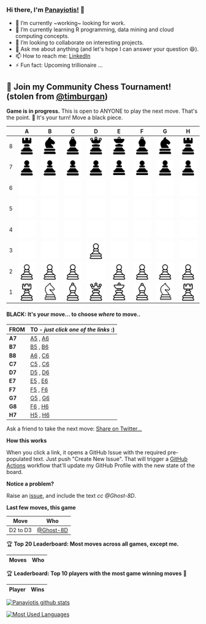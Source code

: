 
### Hi there, I'm [Panayiotis!](https://panayiotisleon1.wixsite.com/eportfolio) 👋

- 🔭 I’m currently ~working~ looking for work. 
- 🌱 I’m currently learning R programming, data mining and cloud computing concepts.
- 👯 I’m looking to collaborate on interesting projects.
- 💬 Ask me about anything (and let's hope I can answer your question 😄).
- 📫 How to reach me: [LinkedIn](https://www.linkedin.com/in/panayiotis-leon/)
- ⚡ Fun fact: Upcoming trillionaire ...


## :game_die: Join my Community Chess Tournament! (stolen from [@timburgan](https://github.com/timburgan/timburgan))



**Game is in progress.** This is open to ANYONE to play the next move. That's the point. :wave:  It's your turn! Move a black piece.

|   | A | B | C | D | E | F | G | H |
| - | - | - | - | - | - | - | - | - |
| 8 | ![](https://raw.githubusercontent.com/Ghost-8D/Ghost-8D/master/chess_images/r.png) | ![](https://raw.githubusercontent.com/Ghost-8D/Ghost-8D/master/chess_images/n.png) | ![](https://raw.githubusercontent.com/Ghost-8D/Ghost-8D/master/chess_images/b.png) | ![](https://raw.githubusercontent.com/Ghost-8D/Ghost-8D/master/chess_images/q.png) | ![](https://raw.githubusercontent.com/Ghost-8D/Ghost-8D/master/chess_images/k.png) | ![](https://raw.githubusercontent.com/Ghost-8D/Ghost-8D/master/chess_images/b.png) | ![](https://raw.githubusercontent.com/Ghost-8D/Ghost-8D/master/chess_images/n.png) | ![](https://raw.githubusercontent.com/Ghost-8D/Ghost-8D/master/chess_images/r.png) |
| 7 | ![](https://raw.githubusercontent.com/Ghost-8D/Ghost-8D/master/chess_images/p.png) | ![](https://raw.githubusercontent.com/Ghost-8D/Ghost-8D/master/chess_images/p.png) | ![](https://raw.githubusercontent.com/Ghost-8D/Ghost-8D/master/chess_images/p.png) | ![](https://raw.githubusercontent.com/Ghost-8D/Ghost-8D/master/chess_images/p.png) | ![](https://raw.githubusercontent.com/Ghost-8D/Ghost-8D/master/chess_images/p.png) | ![](https://raw.githubusercontent.com/Ghost-8D/Ghost-8D/master/chess_images/p.png) | ![](https://raw.githubusercontent.com/Ghost-8D/Ghost-8D/master/chess_images/p.png) | ![](https://raw.githubusercontent.com/Ghost-8D/Ghost-8D/master/chess_images/p.png) |
| 6 | ![](https://raw.githubusercontent.com/Ghost-8D/Ghost-8D/master/chess_images/blank.png) | ![](https://raw.githubusercontent.com/Ghost-8D/Ghost-8D/master/chess_images/blank.png) | ![](https://raw.githubusercontent.com/Ghost-8D/Ghost-8D/master/chess_images/blank.png) | ![](https://raw.githubusercontent.com/Ghost-8D/Ghost-8D/master/chess_images/blank.png) | ![](https://raw.githubusercontent.com/Ghost-8D/Ghost-8D/master/chess_images/blank.png) | ![](https://raw.githubusercontent.com/Ghost-8D/Ghost-8D/master/chess_images/blank.png) | ![](https://raw.githubusercontent.com/Ghost-8D/Ghost-8D/master/chess_images/blank.png) | ![](https://raw.githubusercontent.com/Ghost-8D/Ghost-8D/master/chess_images/blank.png) |
| 5 | ![](https://raw.githubusercontent.com/Ghost-8D/Ghost-8D/master/chess_images/blank.png) | ![](https://raw.githubusercontent.com/Ghost-8D/Ghost-8D/master/chess_images/blank.png) | ![](https://raw.githubusercontent.com/Ghost-8D/Ghost-8D/master/chess_images/blank.png) | ![](https://raw.githubusercontent.com/Ghost-8D/Ghost-8D/master/chess_images/blank.png) | ![](https://raw.githubusercontent.com/Ghost-8D/Ghost-8D/master/chess_images/blank.png) | ![](https://raw.githubusercontent.com/Ghost-8D/Ghost-8D/master/chess_images/blank.png) | ![](https://raw.githubusercontent.com/Ghost-8D/Ghost-8D/master/chess_images/blank.png) | ![](https://raw.githubusercontent.com/Ghost-8D/Ghost-8D/master/chess_images/blank.png) |
| 4 | ![](https://raw.githubusercontent.com/Ghost-8D/Ghost-8D/master/chess_images/blank.png) | ![](https://raw.githubusercontent.com/Ghost-8D/Ghost-8D/master/chess_images/blank.png) | ![](https://raw.githubusercontent.com/Ghost-8D/Ghost-8D/master/chess_images/blank.png) | ![](https://raw.githubusercontent.com/Ghost-8D/Ghost-8D/master/chess_images/blank.png) | ![](https://raw.githubusercontent.com/Ghost-8D/Ghost-8D/master/chess_images/blank.png) | ![](https://raw.githubusercontent.com/Ghost-8D/Ghost-8D/master/chess_images/blank.png) | ![](https://raw.githubusercontent.com/Ghost-8D/Ghost-8D/master/chess_images/blank.png) | ![](https://raw.githubusercontent.com/Ghost-8D/Ghost-8D/master/chess_images/blank.png) |
| 3 | ![](https://raw.githubusercontent.com/Ghost-8D/Ghost-8D/master/chess_images/blank.png) | ![](https://raw.githubusercontent.com/Ghost-8D/Ghost-8D/master/chess_images/blank.png) | ![](https://raw.githubusercontent.com/Ghost-8D/Ghost-8D/master/chess_images/blank.png) | ![](https://raw.githubusercontent.com/Ghost-8D/Ghost-8D/master/chess_images/P.png) | ![](https://raw.githubusercontent.com/Ghost-8D/Ghost-8D/master/chess_images/blank.png) | ![](https://raw.githubusercontent.com/Ghost-8D/Ghost-8D/master/chess_images/blank.png) | ![](https://raw.githubusercontent.com/Ghost-8D/Ghost-8D/master/chess_images/blank.png) | ![](https://raw.githubusercontent.com/Ghost-8D/Ghost-8D/master/chess_images/blank.png) |
| 2 | ![](https://raw.githubusercontent.com/Ghost-8D/Ghost-8D/master/chess_images/P.png) | ![](https://raw.githubusercontent.com/Ghost-8D/Ghost-8D/master/chess_images/P.png) | ![](https://raw.githubusercontent.com/Ghost-8D/Ghost-8D/master/chess_images/P.png) | ![](https://raw.githubusercontent.com/Ghost-8D/Ghost-8D/master/chess_images/blank.png) | ![](https://raw.githubusercontent.com/Ghost-8D/Ghost-8D/master/chess_images/P.png) | ![](https://raw.githubusercontent.com/Ghost-8D/Ghost-8D/master/chess_images/P.png) | ![](https://raw.githubusercontent.com/Ghost-8D/Ghost-8D/master/chess_images/P.png) | ![](https://raw.githubusercontent.com/Ghost-8D/Ghost-8D/master/chess_images/P.png) |
| 1 | ![](https://raw.githubusercontent.com/Ghost-8D/Ghost-8D/master/chess_images/R.png) | ![](https://raw.githubusercontent.com/Ghost-8D/Ghost-8D/master/chess_images/N.png) | ![](https://raw.githubusercontent.com/Ghost-8D/Ghost-8D/master/chess_images/B.png) | ![](https://raw.githubusercontent.com/Ghost-8D/Ghost-8D/master/chess_images/Q.png) | ![](https://raw.githubusercontent.com/Ghost-8D/Ghost-8D/master/chess_images/K.png) | ![](https://raw.githubusercontent.com/Ghost-8D/Ghost-8D/master/chess_images/B.png) | ![](https://raw.githubusercontent.com/Ghost-8D/Ghost-8D/master/chess_images/N.png) | ![](https://raw.githubusercontent.com/Ghost-8D/Ghost-8D/master/chess_images/R.png) |

#### **BLACK:** It's your move... to choose _where_ to move..

| FROM | TO - _just click one of the links_ :) |
| ---- | -- |
| **A7** | [A5](https://github.com/Ghost-8D/Ghost-8D/issues/new?title=chess%7Cmove%7Ca7a5%7C13&body=Just+push+%27Submit+new+issue%27.+You+don%27t+need+to+do+anything+else.) , [A6](https://github.com/Ghost-8D/Ghost-8D/issues/new?title=chess%7Cmove%7Ca7a6%7C13&body=Just+push+%27Submit+new+issue%27.+You+don%27t+need+to+do+anything+else.) |
| **B7** | [B5](https://github.com/Ghost-8D/Ghost-8D/issues/new?title=chess%7Cmove%7Cb7b5%7C13&body=Just+push+%27Submit+new+issue%27.+You+don%27t+need+to+do+anything+else.) , [B6](https://github.com/Ghost-8D/Ghost-8D/issues/new?title=chess%7Cmove%7Cb7b6%7C13&body=Just+push+%27Submit+new+issue%27.+You+don%27t+need+to+do+anything+else.) |
| **B8** | [A6](https://github.com/Ghost-8D/Ghost-8D/issues/new?title=chess%7Cmove%7Cb8a6%7C13&body=Just+push+%27Submit+new+issue%27.+You+don%27t+need+to+do+anything+else.) , [C6](https://github.com/Ghost-8D/Ghost-8D/issues/new?title=chess%7Cmove%7Cb8c6%7C13&body=Just+push+%27Submit+new+issue%27.+You+don%27t+need+to+do+anything+else.) |
| **C7** | [C5](https://github.com/Ghost-8D/Ghost-8D/issues/new?title=chess%7Cmove%7Cc7c5%7C13&body=Just+push+%27Submit+new+issue%27.+You+don%27t+need+to+do+anything+else.) , [C6](https://github.com/Ghost-8D/Ghost-8D/issues/new?title=chess%7Cmove%7Cc7c6%7C13&body=Just+push+%27Submit+new+issue%27.+You+don%27t+need+to+do+anything+else.) |
| **D7** | [D5](https://github.com/Ghost-8D/Ghost-8D/issues/new?title=chess%7Cmove%7Cd7d5%7C13&body=Just+push+%27Submit+new+issue%27.+You+don%27t+need+to+do+anything+else.) , [D6](https://github.com/Ghost-8D/Ghost-8D/issues/new?title=chess%7Cmove%7Cd7d6%7C13&body=Just+push+%27Submit+new+issue%27.+You+don%27t+need+to+do+anything+else.) |
| **E7** | [E5](https://github.com/Ghost-8D/Ghost-8D/issues/new?title=chess%7Cmove%7Ce7e5%7C13&body=Just+push+%27Submit+new+issue%27.+You+don%27t+need+to+do+anything+else.) , [E6](https://github.com/Ghost-8D/Ghost-8D/issues/new?title=chess%7Cmove%7Ce7e6%7C13&body=Just+push+%27Submit+new+issue%27.+You+don%27t+need+to+do+anything+else.) |
| **F7** | [F5](https://github.com/Ghost-8D/Ghost-8D/issues/new?title=chess%7Cmove%7Cf7f5%7C13&body=Just+push+%27Submit+new+issue%27.+You+don%27t+need+to+do+anything+else.) , [F6](https://github.com/Ghost-8D/Ghost-8D/issues/new?title=chess%7Cmove%7Cf7f6%7C13&body=Just+push+%27Submit+new+issue%27.+You+don%27t+need+to+do+anything+else.) |
| **G7** | [G5](https://github.com/Ghost-8D/Ghost-8D/issues/new?title=chess%7Cmove%7Cg7g5%7C13&body=Just+push+%27Submit+new+issue%27.+You+don%27t+need+to+do+anything+else.) , [G6](https://github.com/Ghost-8D/Ghost-8D/issues/new?title=chess%7Cmove%7Cg7g6%7C13&body=Just+push+%27Submit+new+issue%27.+You+don%27t+need+to+do+anything+else.) |
| **G8** | [F6](https://github.com/Ghost-8D/Ghost-8D/issues/new?title=chess%7Cmove%7Cg8f6%7C13&body=Just+push+%27Submit+new+issue%27.+You+don%27t+need+to+do+anything+else.) , [H6](https://github.com/Ghost-8D/Ghost-8D/issues/new?title=chess%7Cmove%7Cg8h6%7C13&body=Just+push+%27Submit+new+issue%27.+You+don%27t+need+to+do+anything+else.) |
| **H7** | [H5](https://github.com/Ghost-8D/Ghost-8D/issues/new?title=chess%7Cmove%7Ch7h5%7C13&body=Just+push+%27Submit+new+issue%27.+You+don%27t+need+to+do+anything+else.) , [H6](https://github.com/Ghost-8D/Ghost-8D/issues/new?title=chess%7Cmove%7Ch7h6%7C13&body=Just+push+%27Submit+new+issue%27.+You+don%27t+need+to+do+anything+else.) |

Ask a friend to take the next move: [Share on Twitter...](https://twitter.com/share?text=I'm+playing+chess+on+a+GitHub+Profile+Readme!+Can+you+please+take+the+next+move+at+https://github.com/Ghost-8D)

**How this works**

When you click a link, it opens a GitHub Issue with the required pre-populated text. Just push "Create New Issue". That will trigger a [GitHub Actions](https://github.blog/2020-07-03-github-action-hero-casey-lee/#getting-started-with-github-actions) workflow that'll update my GitHub Profile  with the new state of the board.

**Notice a problem?**

Raise an [issue](https://github.com/Ghost-8D/Ghost-8D/issues), and include the text _cc @Ghost-8D_.

**Last few moves, this game**

| Move  | Who |
| ----- | --- |
| D2 to D3 | [@Ghost-8D](https://github.com/Ghost-8D) |

:trophy: **Top 20 Leaderboard: Most moves across all games, except me.**

| Moves | Who |
| ----- | --- |

:trophy: **Leaderboard: Top 10 players with the most game winning moves** :1st_place_medal:

| Player | Wins |
| ------ | ---- |

 [![Panayiotis github stats](https://github-readme-stats.vercel.app/api?username=Ghost-8D&count_private=true&show_icons=true&title_color=00b3b3&text_color=00e6e6&icon_color=008080&bg_color=00284d)](https://github.com/anuraghazra/github-readme-stats) 

 [![Most Used Languages](https://github-readme-stats.vercel.app/api/top-langs/?username=Ghost-8D&title_color=00b3b3&text_color=00e6e6&icon_color=008080&bg_color=00284d)](https://github.com/anuraghazra/github-readme-stats) 
